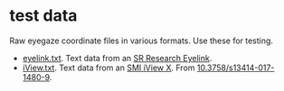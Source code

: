 # test data

Raw eyegaze coordinate files in various formats. Use these for testing.

* [eyelink.txt](eyelink.txt). Text data from an [SR Research Eyelink](https://www.sr-research.com/).
* [iView.txt](iView.txt). Text data from an [SMI iView X](https://en.wikipedia.org/wiki/SensoMotoric_Instruments). From [10.3758/s13414-017-1480-9](https://doi.org/10.3758/s13414-017-1480-9).
